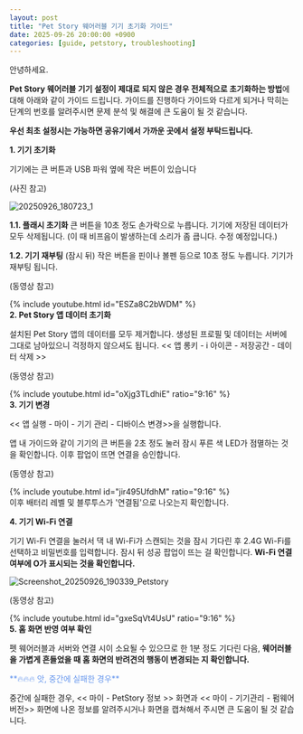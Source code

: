 ```yaml
---
layout: post
title: "Pet Story 웨어러블 기기 초기화 가이드"
date: 2025-09-26 20:00:00 +0900
categories: [guide, petstory, troubleshooting]
---
```


안녕하세요.

**Pet Story 웨어러블 기기 설정이 제대로 되지 않은 경우 전체적으로 초기화하는 방법**에 대해 아래와 같이 가이드 드립니다.
가이드를 진행하다 가이드와 다르게 되거나 막히는 단계의 번호를 알려주시면 문제 분석 및 해결에 큰 도움이 될 것 같습니다.

**우선 최초 설정시는 가능하면 공유기에서 가까운 곳에서 설정 부탁드립니다.**

**1. 기기 초기화**

기기에는 큰 버튼과 USB 파워 옆에 작은 버튼이 있습니다

(사진 참고)

![20250926_180723_1](https://github.com/user-attachments/assets/8774d4d8-ea7c-4999-b064-3d032c680114)

**1.1. 플래시 초기화**
큰 버튼을 10초 정도 손가락으로 누릅니다. 기기에 저장된 데이터가 모두 삭제됩니다. (이 때 비프음이 발생하는데 소리가 좀 큽니다. 수정 예정입니다.)

**1.2. 기기 재부팅**
(잠시 뒤) 작은 버튼을 핀이나 볼펜 등으로 10초 정도 누릅니다. 기기가 재부팅 됩니다.

(동영상 참고)

{% include youtube.html id="ESZa8C2bWDM" %}
<br>
**2. Pet Story 앱 데이터 초기화**

설치된 Pet Story 앱의 데이터를 모두 제거합니다. 생성된 프로필 및 데이터는 서버에 그대로 남아있으니 걱정하지 않으셔도 됩니다. << 앱 롱키 - i 아이콘 - 저장공간 - 데이터 삭제 >>

(동영상 참고)

{% include youtube.html id="oXjg3TLdhiE" ratio="9:16"  %}
<br>
**3. 기기 변경**

<< 앱 실행 - 마이 - 기기 관리 - 디바이스 변경>>을 실행합니다.

앱 내 가이드와 같이 기기의 큰 버튼을 2초 정도 눌러 잠시 푸른 색 LED가 점멸하는 것을 확인합니다. 이후 팝업이 뜨면 연결을 승인합니다.

(동영상 참고)

{% include youtube.html id="jir495UfdhM" ratio="9:16" %}
<br>
이후 배터리 레벨 및 블루투스가 '연결됨'으로 나오는지 확인합니다.

**4. 기기 Wi-Fi 연결**

기기 Wi-Fi 연결을 눌러서 댁 내 Wi-Fi가 스캔되는 것을 잠시 기다린 후 2.4G Wi-Fi를 선택하고 비밀번호를 입력합니다. 잠시 뒤 성공 팝업이 뜨는 걸 확인합니다. **Wi-Fi 연결 여부에 O가 표시되는 것을 확인합니다.**

![Screenshot_20250926_190339_Petstory](https://github.com/user-attachments/assets/dc08177d-00bb-4815-94db-c0a5c54c8162)

(동영상 참고)

{% include youtube.html id="gxeSqVt4UsU" ratio="9:16" %}
<br>
**5. 홈 화면 반영 여부 확인**

펫 웨어러블과 서버와 연결 시이 소요될 수 있으므로 한 1분 정도 기다린 다음, **웨어러블을 가볍게 흔들었을 때 홈 화면의 반려견의 행동이 변경되는 지 확인합니다.**

<div style="color: cornflowerblue;" markdown="1">
**🔥🔥🔥 앗, 중간에 실패한 경우**
</div>

중간에 실패한 경우, << 마이 - PetStory 정보 >> 화면과 << 마이 - 기기관리 - 펌웨어 버전>> 화면에 나온 정보를 알려주시거나 화면을 캡쳐해서 주시면 큰 도움이 될 것 같습니다.
